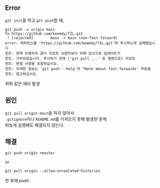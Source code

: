## Error

`git init`을 하고 `git push`할 때,

```
git push -u origin main
To https://github.com/keemdy/TIL.git
 ! [rejected]        main -> main (non-fast-forward)
error: 레퍼런스를 'https://github.com/keemdy/TIL.git'에 푸시하는데 실패했습니다
힌트: 현재 브랜치의 끝이 리모트 브랜치보다 뒤에 있으므로 업데이트가
힌트: 거부되었습니다. 푸시하기 전에 ('git pull ...' 등 명령으로) 리모트
힌트: 변경 사항을 포함하십시오.
힌트: 자세한 정보는 'git push --help'의 "Note about fast-forwards' 부분을
힌트: 참고하십시오.
```

위와 같은 에러 발생

## 원인

`git pull origin main`을 하지 않아서  
`.gitignore`이나 `README.md`를 가져오지 못해 발생한 문제  
뒤늦게 실행해도 해결되지 않는다.

## 해결

```
git push origin +master
```

or

```
git pull origin --allow-unrealated-histories
```

한 후에 push
